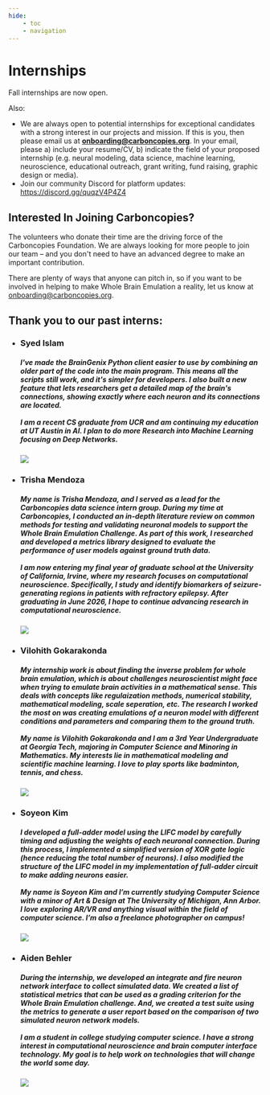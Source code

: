 ```yaml
---
hide:
    - toc
    - navigation
---
```



# Internships

Fall internships are now open.

Also:

- We are always open to potential internships for exceptional candidates with a strong interest in our projects and mission. If this is you, then please email us at **onboarding@carboncopies.org**. In your email, please a) include your resume/CV, b) indicate the field of your proposed internship (e.g. neural modeling, data science, machine learning, neuroscience, educational outreach, grant writing, fund raising, graphic design or media).
- Join our community Discord for platform updates: https://discord.gg/quqzV4P4Z4

<!--
## Open roles
<div class="grid cards" style="grid-template-columns: repeat(2, 1fr);" markdown>

- <h3><strong>C++ Software Engineering Intern:</strong> <br/>Develop and maintain software for brain emulation projects. Requires proficiency in C++ and version control. Contribute to cutting-edge neural prosthetics research.<br/><br/><a href="/Internships/software-engineer-summer-intern-2025" target="_blank" style="display: inline-block; padding: 15px 30px; background-color: #2e279d; color: white; text-decoration: none; font-weight: bold; border-radius: 4px; font-size: 18px; transition: all 0.3s ease; box-shadow: 0 0 0 rgba(46, 39, 157, 0);" onmouseover="this.style.backgroundColor='#3a33c2'; this.style.boxShadow='0 0 20px rgba(46, 39, 157, 0.7)';" onmouseout="this.style.backgroundColor='#2e279d'; this.style.boxShadow='0 0 0 rgba(46, 39, 157, 0)';">
    Apply for Software Engineer Internship
  </a></h3>

- <h3><strong>Control Systems Research Intern:</strong> <br/>Analyze complex neural systems using applied mathematics. Requires expertise in system identification and inverse problems. Potential for PhD collaboration.<br/><br/><a href="/Internships/control-systems-intern-2025" target="_blank" style="display: inline-block; padding: 15px 30px; background-color: #2e279d; color: white; text-decoration: none; font-weight: bold; border-radius: 4px; font-size: 18px; transition: all 0.3s ease; box-shadow: 0 0 0 rgba(46, 39, 157, 0);" onmouseover="this.style.backgroundColor='#3a33c2'; this.style.boxShadow='0 0 20px rgba(46, 39, 157, 0.7)';" onmouseout="this.style.backgroundColor='#2e279d'; this.style.boxShadow='0 0 0 rgba(46, 39, 157, 0)';">
    Apply for Control Systems Research Internship
  </a></h3>

- <h3><strong>Data Science Engineering Intern: </strong> <br/>Build data pipelines and analyze neural datasets. Requires Python, statistical modeling experience, and optionally MATLAB/R/SQL skills. Contribute to brain architecture mapping.<br/><br/><a href="/Internships/data-engineer-summer-intern-2025" target="_blank" style="display: inline-block; padding: 15px 30px; background-color: #2e279d; color: white; text-decoration: none; font-weight: bold; border-radius: 4px; font-size: 18px; transition: all 0.3s ease; box-shadow: 0 0 0 rgba(46, 39, 157, 0);" onmouseover="this.style.backgroundColor='#3a33c2'; this.style.boxShadow='0 0 20px rgba(46, 39, 157, 0.7)';" onmouseout="this.style.backgroundColor='#2e279d'; this.style.boxShadow='0 0 0 rgba(46, 39, 157, 0)';">
    Apply for Data Engineer Internship
  </a></h3>

</div>
-->



## Interested In Joining Carboncopies?

The volunteers who donate their time are the driving force of the Carboncopies Foundation. We are always looking for more people to join our team – and you don't need to have an advanced degree to make an important contribution.

There are plenty of ways that anyone can pitch in, so if you want to be involved in helping to make Whole Brain Emulation a reality, let us know at [onboarding@carboncopies.org](mailto:onboarding@carboncopies.org).


## Thank you to our past interns:

<div class="grid cards" markdown>

- ### Syed Islam <br/> <h5> I've made the **BrainGenix Python client** easier to use by combining an older part of the code into the main program. This means all the scripts still work, and it's simpler for developers. I also built a new feature that lets researchers get a detailed map of the brain's connections, showing exactly where each neuron and its connections are located.<br/><br/>I am a recent CS graduate from UCR and am continuing my education at UT Austin in AI. I plan to do more Research into Machine Learning focusing on Deep Networks.</h5> ![](https://i.imgur.com/oJWXFZ1.jpeg)

- ### Trisha Mendoza <br/> <h5> My name is Trisha Mendoza, and I served as a lead for the Carboncopies data science intern group. During my time at Carboncopies, I conducted an in-depth literature review on common methods for testing and validating neuronal models to support the Whole Brain Emulation Challenge. As part of this work, I researched and developed a metrics library designed to evaluate the performance of user models against ground truth data.<br/><br/>I am now entering my final year of graduate school at the University of California, Irvine, where my research focuses on computational neuroscience. Specifically, I study and identify biomarkers of seizure-generating regions in patients with refractory epilepsy. After graduating in June 2026, I hope to continue advancing research in computational neuroscience.</h5> ![](https://i.imgur.com/jgHaajq.jpeg)

- ### Vilohith Gokarakonda <br/> <h5> My internship work is about finding the inverse problem for whole brain emulation, which is about challenges neuroscientist might face when trying to emulate brain activities in a mathematical sense. This deals with concepts like regulaization methods, numerical stability, mathematical modeling, scale seperation, etc. The research I worked the most on was creating emulations of a neuron model with different conditions and parameters and comparing them to the ground truth.<br/><br/>My name is Vilohith Gokarakonda and I am a 3rd Year Undergraduate at Georgia Tech, majoring in Computer Science and Minoring in Mathematics. My interests lie in mathematical modeling and scientific machine learning. I love to play sports like badminton, tennis, and chess.</h5> ![](https://i.imgur.com/boE7RCw.jpeg)

- ### Soyeon Kim <br/> <h5> I developed a full-adder model using the LIFC model by carefully timing and adjusting the weights of each neuronal connection. During this process, I implemented a simplified version of XOR gate logic (hence reducing the total number of neurons). I also modified the structure of the LIFC model in my implementation of full-adder circuit to make adding neurons easier.<br/><br/>My name is Soyeon Kim and I’m currently studying Computer Science with a minor of Art & Design at The University of Michigan, Ann Arbor. I love exploring AR/VR and anything visual within the field of computer science. I’m also a freelance photographer on campus!</h5> ![](https://i.imgur.com/rHV5Ebd.jpeg)

- ### Aiden Behler <br/> <h5> During the internship, we developed an integrate and fire neuron network interface to collect simulated data. We created a list of statistical metrics that can be used as a grading criterion for the Whole Brain Emulation challenge. And, we created a test suite using the metrics to generate a user report based on the comparison of two simulated neuron network models.<br/><br/>I am a student in college studying computer science. I have a strong interest in computational neuroscience and brain computer interface technology. My goal is to help work on technologies that will change the world some day.</h5> ![](https://i.imgur.com/uHctRJV.jpeg)
</div>
<!-- 
- ### [**PR & Donor Relations Volunteer:** <br/>We're seeking a motivated PR volunteer to help establish and maintain relationships with corporate donors, focusing on securing IT resource donations and managing donor communications. <br/><br/>(View the full description)]() -->